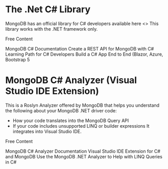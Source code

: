 # The .Net C# Library
MongoDB has an official library for C# developers available here <>
This library works with the .NET framework only. 


<ResourceGroupTitle>Free Content</ResourceGroupTitle>

<BadgeLink badgeText='READ' colorScheme='blue' href='https://www.mongodb.com/docs/drivers/csharp/'>MongoDB C# Documentation</BadgeLink>
<BadgeLink badgeText='TUTORIAL' colorScheme='blue' href=' https://www.mongodb.com/developer/languages/csharp/create-restful-api-dotnet-core-mongodb/'>Create a REST API for MongoDB with C#</BadgeLink>
<BadgeLink badgeText='COURSE' colorScheme='yellow' href='https://learn.mongodb.com/'>Learning Path for C# Developers</BadgeLink>
<BadgeLink badgeText='YOUTUBE' colorScheme='green' href='https://www.youtube.com/watch?v=eEyAKk4NeSg'>Build a C# App End to End (Blazor, Azure, Bootstrap 5</BadgeLink>

 
 
# MongoDB C# Analyzer (Visual Studio IDE Extension)
This is a Roslyn Analyzer offered by MongoDB that helps you understand the following about your MongoDB .NET driver code:
- How your code translates into the MongoDB Query API
- If your code includes unsupported LINQ or builder expressions
It integrates into Visual Studio IDE.


<ResourceGroupTitle>Free Content</ResourceGroupTitle>

<BadgeLink badgeText='DOCS' colorScheme='blue' href='https://www.mongodb.com/docs/mongodb-analyzer/current/'>MongoDB C# Analyzer Documentation</BadgeLink>
<BadgeLink badgeText='READ' colorScheme='blue' href='https://dev.to/mongodb/net-analyzer-for-mongodb-2dob'>Visual Studio IDE Extension for C# and MongoDB</BadgeLink>
<BadgeLink badgeText='VIDEO' colorScheme='green' href='https://www.youtube.com/watch?v=4GGgm07NidY'>Use the MongoDB .NET Analyzer to Help with LINQ Queries in C#</BadgeLink>
